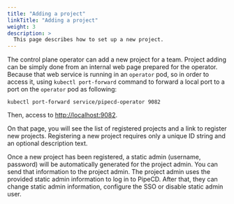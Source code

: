 ```yaml
---
title: "Adding a project"
linkTitle: "Adding a project"
weight: 3
description: >
  This page describes how to set up a new project.
---
```


The control plane operator can add a new project for a team.
Project adding can be simply done from an internal web page prepared for the operator.
Because that web service is running in an `operator` pod, so in order to access it, using `kubectl port-forward` command to forward a local port to a port on the `operator` pod as following:

``` console
kubectl port-forward service/pipecd-operator 9082
```

Then, access to [http://localhost:9082](http://localhost:9082).

On that page, you will see the list of registered projects and a link to register new projects.
Registering a new project requires only a unique ID string and an optional description text.

Once a new project has been registered, a static admin (username, password) will be automatically generated for the project admin. You can send that information to the project admin. The project admin uses the provided static admin information to log in to PipeCD. After that, they can change static admin information, configure the SSO or disable static admin user.
